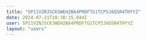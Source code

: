 ```yaml
---
title: "SP11VZNJSCK3WEH2B64PRDFTG1TCP5J6QSR4THYYZ"
date: 2024-07-21T18:38:15.844Z
user: SP11VZNJSCK3WEH2B64PRDFTG1TCP5J6QSR4THYYZ
layout: "users"
---
```

    